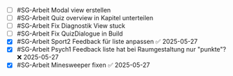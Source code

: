 - [ ] #SG-Arbeit Modal view erstellen
- [ ] #SG-Arbeit Quiz overview in Kapitel unterteilen
- [ ] #SG-Arbeit Fix Diagnostik View stuck
- [ ] #SG-Arbeit Fix QuizDialogue in Build
- [x] #SG-Arbeit Sport2 Feedback für liste anpassen ✅ 2025-05-27
- [x] #SG-Arbeit Psych1 Feedback liste hat bei Raumgestaltung nur "punkte"? ❌ 2025-05-27
- [x] #SG-Arbeit Minesweeper fixen ✅ 2025-05-27